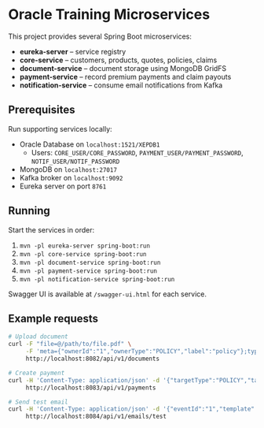 # Oracle Training Microservices

This project provides several Spring Boot microservices:

- **eureka-server** – service registry
- **core-service** – customers, products, quotes, policies, claims
- **document-service** – document storage using MongoDB GridFS
- **payment-service** – record premium payments and claim payouts
- **notification-service** – consume email notifications from Kafka

## Prerequisites

Run supporting services locally:

- Oracle Database on `localhost:1521/XEPDB1`
  - Users: `CORE_USER/CORE_PASSWORD`, `PAYMENT_USER/PAYMENT_PASSWORD`, `NOTIF_USER/NOTIF_PASSWORD`
- MongoDB on `localhost:27017`
- Kafka broker on `localhost:9092`
- Eureka server on port `8761`

## Running

Start the services in order:

1. `mvn -pl eureka-server spring-boot:run`
2. `mvn -pl core-service spring-boot:run`
3. `mvn -pl document-service spring-boot:run`
4. `mvn -pl payment-service spring-boot:run`
5. `mvn -pl notification-service spring-boot:run`

Swagger UI is available at `/swagger-ui.html` for each service.

## Example requests

```bash
# Upload document
curl -F "file=@/path/to/file.pdf" \
     -F 'meta={"ownerId":"1","ownerType":"POLICY","label":"policy"};type=application/json' \
     http://localhost:8082/api/v1/documents

# Create payment
curl -H 'Content-Type: application/json' -d '{"targetType":"POLICY","targetId":"1","amount":1000,"method":"CARD"}' \
     http://localhost:8083/api/v1/payments

# Send test email
curl -H 'Content-Type: application/json' -d '{"eventId":"1","template":"PLAIN","to":["test@example.com"],"subject":"Hello"}' \
     http://localhost:8084/api/v1/emails/test
```
